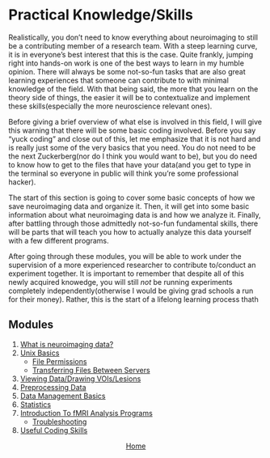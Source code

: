 # Practical Knowledge/Skills

Realistically, you don’t need to know everything about neuroimaging to still be a contributing member of a research team. With a steep learning curve, it is in everyone’s best interest that this is the case. Quite frankly, jumping right into hands-on work is one of the best ways to learn in my humble opinion. There will always be some not-so-fun tasks that are also great learning experiences that someone can contribute to with minimal knowledge of the field. With that being said, the more that you learn on the theory side of things, the easier it will be to contextualize and implement these skills(especially the more neuroscience relevant ones). 

Before giving a brief overview of what else is involved in this field, I will give this warning that there will be some basic coding involved. Before you say “yuck coding” and close out of this, let me emphasize that it is not hard and is really just some of the very basics that you need. You do not need to be the next Zuckerberg(nor do I think you would want to be), but you do need to know how to get to the files that have your data(and you get to type in the terminal so everyone in public will think you’re some professional hacker). 

The start of this section is going to cover some basic concepts of how we save neuroimaging data and organize it. Then, it will get into some basic information about what neuroimaging data is and how we analyze it. Finally, after battling through those admittedly not-so-fun fundamental skills, there will be parts that will teach you how to actually analyze this data yourself with a few different programs. 

After going through these modules, you will be able to work under the supervision of a more experienced researcher to contribute to/conduct an experiment together. It is important to remember that despite all of this newly acquired knowedge, you will still *not* be running experiments completely independently(otherwise I would be giving grad schools a run for their money). Rather, this is the start of a lifelong learning process thath 

## Modules

  1. [What is neuroimaging data?](what_is_neuroimaging_data.md)
  2. [Unix Basics](unix_basics.md)
     - [File Permissions](unix_basics.md)
     - [Transferring Files Between Servers](unix_basics.md)
  3. [Viewing Data/Drawing VOIs/Lesions](viewing_data.md)
  4. [Preprocessing Data](preprocessing.md)
  5. [Data Management Basics](data_management.md)
  6. [Statistics](statistics.md)
  7. [Introduction To fMRI Analysis Programs](programs.md)
     - [Troubleshooting](programs.md)
  8. [Useful Coding Skills](coding.md)



<div style="text-align: center; margin-top: 10px;">
  <a href="/fmri-for-beginners/">Home</a>
</div>
